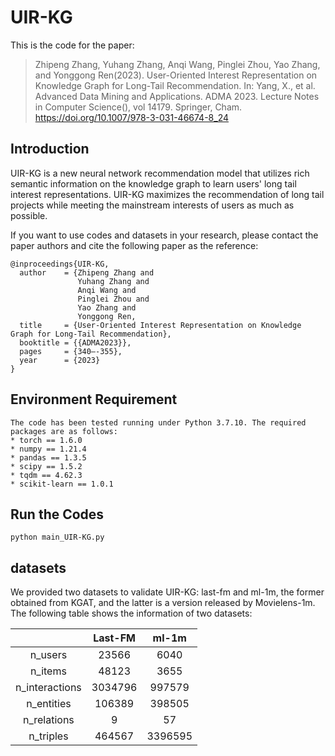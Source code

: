 # UIR-KG
This is the code for the paper:
>Zhipeng Zhang, Yuhang Zhang, Anqi Wang, Pinglei Zhou, Yao Zhang, and Yonggong Ren(2023). User-Oriented Interest Representation on Knowledge Graph for Long-Tail Recommendation. In: Yang, X., et al. Advanced Data Mining and Applications. ADMA 2023. Lecture Notes in Computer Science(), vol 14179. Springer, Cham. https://doi.org/10.1007/978-3-031-46674-8_24


## Introduction
UIR-KG is a new neural network recommendation model that utilizes rich semantic information on the knowledge graph to learn users' long tail interest representations. UIR-KG maximizes the recommendation of long tail projects while meeting the mainstream interests of users as much as possible.

If you want to use codes and datasets in your research, please contact the paper authors and cite the following paper as the reference:
```
@inproceedings{UIR-KG,
  author    = {Zhipeng Zhang and
               Yuhang Zhang and
               Anqi Wang and
               Pinglei Zhou and
               Yao Zhang and
               Yonggong Ren,
  title     = {User-Oriented Interest Representation on Knowledge Graph for Long-Tail Recommendation},
  booktitle = {{ADMA2023}},
  pages     = {340–-355},
  year      = {2023}
}
```


## Environment Requirement
```
The code has been tested running under Python 3.7.10. The required packages are as follows:
* torch == 1.6.0
* numpy == 1.21.4
* pandas == 1.3.5
* scipy == 1.5.2
* tqdm == 4.62.3
* scikit-learn == 1.0.1
```

## Run the Codes
```
python main_UIR-KG.py
```


## datasets
We provided two datasets to validate UIR-KG: last-fm and ml-1m, the former obtained from KGAT, and the latter is a version released by Movielens-1m. The following table shows the information of two datasets:

|                | Last-FM |  ml-1m  |
| :------------: | :-----: | :-----: |
|    n_users     |  23566  |  6040   |
|    n_items     |  48123  |  3655   |
| n_interactions | 3034796 | 997579  |
|   n_entities   | 106389  | 398505  |
|  n_relations   |    9    |   57    |
|   n_triples    | 464567  | 3396595 |

